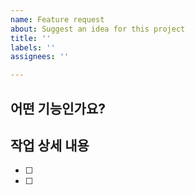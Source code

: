 ```yaml
---
name: Feature request
about: Suggest an idea for this project
title: ''
labels: ''
assignees: ''

---
```


## 어떤 기능인가요?
>

## 작업 상세 내용
- [ ] 
- [ ]
